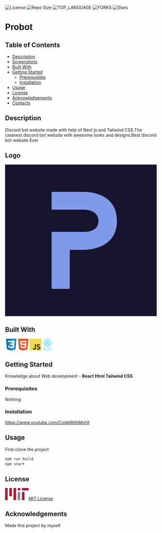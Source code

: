 ![License](https://img.shields.io/github/license/mohitmimani/Discord-Bot-Website.svg?style=for-the-badge) ![Repo Size](https://img.shields.io/github/languages/code-size/mohitmimani/Discord-Bot-Website.svg?style=for-the-badge) ![TOP_LANGUAGE](https://img.shields.io/github/languages/top/mohitmimani/Discord-Bot-Website.svg?style=for-the-badge) ![FORKS](https://img.shields.io/github/forks/mohitmimani/Discord-Bot-Website.svg?style=for-the-badge&social) ![Stars](https://img.shields.io/github/stars/mohitmimani/Discord-Bot-Website.svg?style=for-the-badge)
    
# Probot

## Table of Contents

- [Description](#description)
- [Screenshots](#screenshots)
- [Built With](#built-with)
- [Getting Started](#getting-started)
  - [Prerequisites](#prerequisites)
  - [Installation](#installation)
- [Usage](#usage)
- [License](#license)
- [Acknowledgements](#acknowledgements)
- [Contacts](#contacts)

## Description

Discord bot website made with help of Next js and Tailwind CSS.The cleanest discord bot website with awesome looks and designs.Best discord bot website Ever

## Logo

<img src="/public/logo.png" />

## Built With

<a href="https://developer.mozilla.org/en-US/docs/Web/CSS"><img src="https://raw.githubusercontent.com/devicons/devicon/master/icons/css3/css3-original.svg" height="40px" width="40px" /></a><a href="https://developer.mozilla.org/en-US/docs/Web/HTML"><img src="https://raw.githubusercontent.com/devicons/devicon/master/icons/html5/html5-original.svg" height="40px" width="40px" /></a><a href="https://developer.mozilla.org/en-US/docs/Web/JavaScript"><img src="https://raw.githubusercontent.com/devicons/devicon/master/icons/javascript/javascript-original.svg" height="40px" width="40px" /></a><a href="https://reactjs.org/"><img src="https://raw.githubusercontent.com/devicons/devicon/master/icons/react/react-original-wordmark.svg" height="40px" width="40px" /></a>

## Getting Started

Knowledge about Web development - 
**React 
Html
Tailwind CSS**

### Prerequisites

Nothing

### Installation

https://www.youtube.com/CodeWithMohit

## Usage

First clone the project 
``` js
npm run build  
npm start
```


## License

<a href="https://choosealicense.com/licenses/mit/"><img src="https://raw.githubusercontent.com/johnturner4004/readme-generator/master/src/components/assets/images/mit.svg" height=40 />MIT License</a>

## Acknowledgements

Made this project by myself
